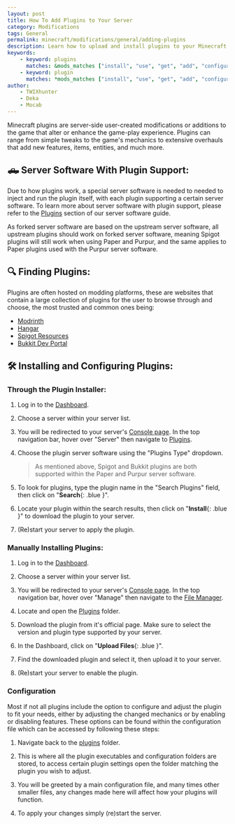 ```yaml
---
layout: post
title: How To Add Plugins to Your Server
category: Modifications
tags: General
permalink: minecraft/modifications/general/adding-plugins
description: Learn how to upload and install plugins to your Minecraft Java server.
keywords:
    - keyword: plugins
      matches: &mods_matches ["install", "use", "get", "add", "configure", "load", "put", "upload"]
    - keyword: plugin
      matches: *mods_matches ["install", "use", "get", "add", "configure", "load", "put", "upload"]
author:
    - TWIXhunter
    - Deka
    - Mocab
---
```


Minecraft plugins are server-side user-created modifications or additions to the game that alter or enhance the game-play experience. Plugins can range from simple tweaks to the game's mechanics to extensive overhauls that add new features, items, entities, and much more.

## :pickup_truck: Server Software With Plugin Support:

Due to how plugins work, a special server software is needed to needed to inject and run the plugin itself, with each plugin supporting a certain server software. To learn more about server software with plugin support, please refer to the [Plugins](minecraft/java/configuration/server-software#plugins) section of our server software guide.

As forked server software are based on the upstream server software, all upstream plugins should work on forked server software, meaning Spigot plugins will still work when using Paper and Purpur, and the same applies to Paper plugins used with the Purpur server software.

## :mag: Finding Plugins:

Plugins are often hosted on modding platforms, these are websites that contain a large collection of plugins for the user to browse through and choose, the most trusted and common ones being:

-   [Modrinth](https://modrinth.com/plugins)
-   [Hangar](https://hangar.papermc.io)
-   [Spigot Resources](https://www.spigotmc.org/resources/)
-   [Bukkit Dev Portal](https://dev.bukkit.org/bukkit-plugins)

## :hammer_and_wrench: Installing and Configuring Plugins:

### Through the Plugin Installer:

1. Log in to the [Dashboard](https://client.falixnodes.net/).

2. Choose a server within your server list.

3. You will be redirected to your server's [Console page](https://client.falixnodes.net/server/console). In the top navigation bar, hover over "Server" then navigate to [Plugins](https://client.falixnodes.net/server/plugins).

4. Choose the plugin server software using the "Plugins Type" dropdown.

    > As mentioned above, Spigot and Bukkit plugins are both supported within the Paper and Purpur server software.

5. To look for plugins, type the plugin name in the "Search Plugins" field, then click on "**Search**{: .blue }".

6. Locate your plugin within the search results, then click on "**Install**{: .blue }" to download the plugin to your server.

7. (Re)start your server to apply the plugin.

### Manually Installing Plugins:

1. Log in to the [Dashboard](https://client.falixnodes.net/).

2. Choose a server within your server list.

3. You will be redirected to your server's [Console page](https://client.falixnodes.net/server/console). In the top navigation bar, hover over "Manage" then navigate to the [File Manager](https://client.falixnodes.net/server/filemanager).

4. Locate and open the [Plugins](https://client.falixnodes.net/server/filemanager?dir=/plugins/) folder.

5. Download the plugin from it's official page. Make sure to select the version and plugin type supported by your server.

6. In the Dashboard, click on "**Upload Files**{: .blue }".

7. Find the downloaded plugin and select it, then upload it to your server.

8. (Re)start your server to enable the plugin.

### Configuration

Most if not all plugins include the option to configure and adjust the plugin to fit your needs, either by adjusting the changed mechanics or by enabling or disabling features. These options can be found within the configuration file which can be accessed by following these steps:

1. Navigate back to the [plugins](https://client.falixnodes.net/server/filemanager?dir=/plugins/) folder.

2. This is where all the plugin executables and configuration folders are stored, to access certain plugin settings open the folder matching the plugin you wish to adjust.

3. You will be greeted by a main configuration file, and many times other smaller files, any changes made here will affect how your plugins will function.

4. To apply your changes simply (re)start the server.
